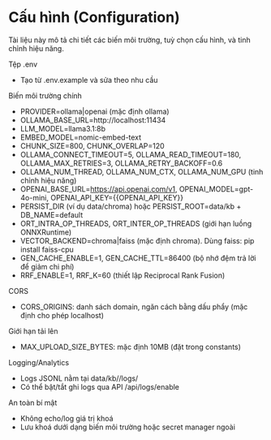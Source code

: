 # Cấu hình (Configuration)

Tài liệu này mô tả chi tiết các biến môi trường, tuỳ chọn cấu hình, và tinh chỉnh hiệu năng.

Tệp .env
- Tạo từ .env.example và sửa theo nhu cầu

Biến môi trường chính
- PROVIDER=ollama|openai (mặc định ollama)
- OLLAMA_BASE_URL=http://localhost:11434
- LLM_MODEL=llama3.1:8b
- EMBED_MODEL=nomic-embed-text
- CHUNK_SIZE=800, CHUNK_OVERLAP=120
- OLLAMA_CONNECT_TIMEOUT=5, OLLAMA_READ_TIMEOUT=180, OLLAMA_MAX_RETRIES=3, OLLAMA_RETRY_BACKOFF=0.6
- OLLAMA_NUM_THREAD, OLLAMA_NUM_CTX, OLLAMA_NUM_GPU (tinh chỉnh hiệu năng)
- OPENAI_BASE_URL=https://api.openai.com/v1, OPENAI_MODEL=gpt-4o-mini, OPENAI_API_KEY={{OPENAI_API_KEY}}
- PERSIST_DIR (ví dụ data/chroma) hoặc PERSIST_ROOT=data/kb + DB_NAME=default
- ORT_INTRA_OP_THREADS, ORT_INTER_OP_THREADS (giới hạn luồng ONNXRuntime)
- VECTOR_BACKEND=chroma|faiss (mặc định chroma). Dùng faiss: pip install faiss-cpu
- GEN_CACHE_ENABLE=1, GEN_CACHE_TTL=86400 (bộ nhớ đệm trả lời để giảm chi phí)
- RRF_ENABLE=1, RRF_K=60 (thiết lập Reciprocal Rank Fusion)

CORS
- CORS_ORIGINS: danh sách domain, ngăn cách bằng dấu phẩy (mặc định cho phép localhost)

Giới hạn tải lên
- MAX_UPLOAD_SIZE_BYTES: mặc định 10MB (đặt trong constants)

Logging/Analytics
- Logs JSONL nằm tại data/kb/<DB>/logs/
- Có thể bật/tắt ghi logs qua API /api/logs/enable

An toàn bí mật
- Không echo/log giá trị khoá
- Lưu khoá dưới dạng biến môi trường hoặc secret manager ngoài
